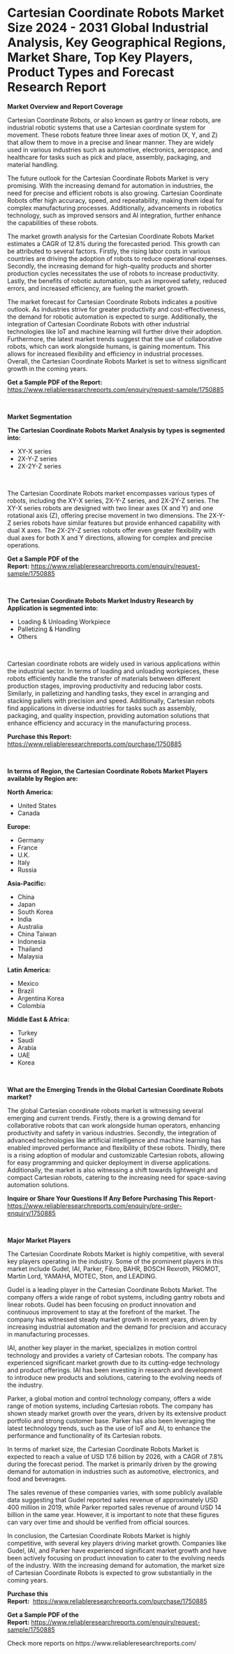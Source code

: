 <p><h1>Cartesian Coordinate Robots Market Size 2024 - 2031 Global Industrial Analysis, Key Geographical Regions, Market Share, Top Key Players, Product Types and Forecast Research Report</h1></p><p><strong>Market Overview and Report Coverage</strong></p>
<p><p>Cartesian Coordinate Robots, or also known as gantry or linear robots, are industrial robotic systems that use a Cartesian coordinate system for movement. These robots feature three linear axes of motion (X, Y, and Z) that allow them to move in a precise and linear manner. They are widely used in various industries such as automotive, electronics, aerospace, and healthcare for tasks such as pick and place, assembly, packaging, and material handling.</p><p>The future outlook for the Cartesian Coordinate Robots Market is very promising. With the increasing demand for automation in industries, the need for precise and efficient robots is also growing. Cartesian Coordinate Robots offer high accuracy, speed, and repeatability, making them ideal for complex manufacturing processes. Additionally, advancements in robotics technology, such as improved sensors and AI integration, further enhance the capabilities of these robots.</p><p>The market growth analysis for the Cartesian Coordinate Robots Market estimates a CAGR of 12.8% during the forecasted period. This growth can be attributed to several factors. Firstly, the rising labor costs in various countries are driving the adoption of robots to reduce operational expenses. Secondly, the increasing demand for high-quality products and shorter production cycles necessitates the use of robots to increase productivity. Lastly, the benefits of robotic automation, such as improved safety, reduced errors, and increased efficiency, are fueling the market growth.</p><p>The market forecast for Cartesian Coordinate Robots indicates a positive outlook. As industries strive for greater productivity and cost-effectiveness, the demand for robotic automation is expected to surge. Additionally, the integration of Cartesian Coordinate Robots with other industrial technologies like IoT and machine learning will further drive their adoption. Furthermore, the latest market trends suggest that the use of collaborative robots, which can work alongside humans, is gaining momentum. This allows for increased flexibility and efficiency in industrial processes. Overall, the Cartesian Coordinate Robots Market is set to witness significant growth in the coming years.</p></p>
<p><strong>Get a Sample PDF of the Report:</strong> <a href="https://www.reliableresearchreports.com/enquiry/request-sample/1750885">https://www.reliableresearchreports.com/enquiry/request-sample/1750885</a></p>
<p>&nbsp;</p>
<p><strong>Market Segmentation</strong></p>
<p><strong>The Cartesian Coordinate Robots Market Analysis by types is segmented into:</strong></p>
<p><ul><li>XY-X series</li><li>2X-Y-Z series</li><li>2X-2Y-Z series</li></ul></p>
<p>&nbsp;</p>
<p><p>The Cartesian Coordinate Robots market encompasses various types of robots, including the XY-X series, 2X-Y-Z series, and 2X-2Y-Z series. The XY-X series robots are designed with two linear axes (X and Y) and one rotational axis (Z), offering precise movement in two dimensions. The 2X-Y-Z series robots have similar features but provide enhanced capability with dual X axes. The 2X-2Y-Z series robots offer even greater flexibility with dual axes for both X and Y directions, allowing for complex and precise operations.</p></p>
<p><strong>Get a Sample PDF of the Report:</strong>&nbsp;<a href="https://www.reliableresearchreports.com/enquiry/request-sample/1750885">https://www.reliableresearchreports.com/enquiry/request-sample/1750885</a></p>
<p>&nbsp;</p>
<p><strong>The Cartesian Coordinate Robots Market Industry Research by Application is segmented into:</strong></p>
<p><ul><li>Loading & Unloading Workpiece</li><li>Palletizing & Handling</li><li>Others</li></ul></p>
<p>&nbsp;</p>
<p><p>Cartesian coordinate robots are widely used in various applications within the industrial sector. In terms of loading and unloading workpieces, these robots efficiently handle the transfer of materials between different production stages, improving productivity and reducing labor costs. Similarly, in palletizing and handling tasks, they excel in arranging and stacking pallets with precision and speed. Additionally, Cartesian robots find applications in diverse industries for tasks such as assembly, packaging, and quality inspection, providing automation solutions that enhance efficiency and accuracy in the manufacturing process.</p></p>
<p><strong>Purchase this Report:</strong>&nbsp; <a href="https://www.reliableresearchreports.com/purchase/1750885">https://www.reliableresearchreports.com/purchase/1750885</a></p>
<p>&nbsp;</p>
<p><strong>In terms of Region, the Cartesian Coordinate Robots Market Players available by Region are:</strong></p>
<p>
    <p> <strong> North America: </strong>
        <ul>
            <li>United States</li>
            <li>Canada</li>
        </ul>
        </p> 
    <p> <strong> Europe: </strong>
        <ul>
            <li>Germany</li>
            <li>France</li>
            <li>U.K.</li>
            <li>Italy</li>
            <li>Russia</li>
        </ul>
        </p> 
    <p> <strong> Asia-Pacific: </strong>
        <ul>
            <li>China</li>
            <li>Japan</li>
            <li>South Korea</li>
            <li>India</li>
            <li>Australia</li>
            <li>China Taiwan</li>
            <li>Indonesia</li>
            <li>Thailand</li>
            <li>Malaysia</li>
        </ul>
        </p> 
    <p> <strong> Latin America: </strong>
        <ul>
            <li>Mexico</li>
            <li>Brazil</li>
            <li>Argentina Korea</li>
            <li>Colombia</li>
        </ul>
        </p> 
    <p> <strong> Middle East & Africa: </strong>
        <ul>
            <li>Turkey</li>
            <li>Saudi</li>
            <li>Arabia</li>
            <li>UAE</li>
            <li>Korea</li>
        </ul>
    </p>
    </p>
<p>&nbsp;</p>
<p><strong>What are the Emerging Trends in the Global Cartesian Coordinate Robots market?</strong></p>
<p><p>The global Cartesian coordinate robots market is witnessing several emerging and current trends. Firstly, there is a growing demand for collaborative robots that can work alongside human operators, enhancing productivity and safety in various industries. Secondly, the integration of advanced technologies like artificial intelligence and machine learning has enabled improved performance and flexibility of these robots. Thirdly, there is a rising adoption of modular and customizable Cartesian robots, allowing for easy programming and quicker deployment in diverse applications. Additionally, the market is also witnessing a shift towards lightweight and compact Cartesian robots, catering to the increasing need for space-saving automation solutions.</p></p>
<p><strong>Inquire or Share Your Questions If Any Before Purchasing This Report</strong>- <a href="https://www.reliableresearchreports.com/enquiry/pre-order-enquiry/1750885">https://www.reliableresearchreports.com/enquiry/pre-order-enquiry/1750885</a></p>
<p>&nbsp;</p>
<p><strong>Major Market Players</strong></p>
<p><p>The Cartesian Coordinate Robots Market is highly competitive, with several key players operating in the industry. Some of the prominent players in this market include Gudel, IAI, Parker, Fibro, BAHR, BOSCH Rexroth, PROMOT, Martin Lord, YAMAHA, MOTEC, Ston, and LEADING. </p><p>Gudel is a leading player in the Cartesian Coordinate Robots Market. The company offers a wide range of robot systems, including gantry robots and linear robots. Gudel has been focusing on product innovation and continuous improvement to stay at the forefront of the market. The company has witnessed steady market growth in recent years, driven by increasing industrial automation and the demand for precision and accuracy in manufacturing processes.</p><p>IAI, another key player in the market, specializes in motion control technology and provides a variety of Cartesian robots. The company has experienced significant market growth due to its cutting-edge technology and product offerings. IAI has been investing in research and development to introduce new products and solutions, catering to the evolving needs of the industry.</p><p>Parker, a global motion and control technology company, offers a wide range of motion systems, including Cartesian robots. The company has shown steady market growth over the years, driven by its extensive product portfolio and strong customer base. Parker has also been leveraging the latest technology trends, such as the use of IoT and AI, to enhance the performance and functionality of its Cartesian robots.</p><p>In terms of market size, the Cartesian Coordinate Robots Market is expected to reach a value of USD 17.6 billion by 2026, with a CAGR of 7.8% during the forecast period. The market is primarily driven by the growing demand for automation in industries such as automotive, electronics, and food and beverages.</p><p>The sales revenue of these companies varies, with some publicly available data suggesting that Gudel reported sales revenue of approximately USD 400 million in 2019, while Parker reported sales revenue of around USD 14 billion in the same year. However, it is important to note that these figures can vary over time and should be verified from official sources.</p><p>In conclusion, the Cartesian Coordinate Robots Market is highly competitive, with several key players driving market growth. Companies like Gudel, IAI, and Parker have experienced significant market growth and have been actively focusing on product innovation to cater to the evolving needs of the industry. With the increasing demand for automation, the market size of Cartesian Coordinate Robots is expected to grow substantially in the coming years.</p></p>
<p><strong>Purchase this Report:</strong>&nbsp;&nbsp;<a href="https://www.reliableresearchreports.com/purchase/1750885">https://www.reliableresearchreports.com/purchase/1750885</a></p>
<p></p>
<p><strong>Get a Sample PDF of the Report:</strong>&nbsp;<a href="https://www.reliableresearchreports.com/enquiry/request-sample/1750885">https://www.reliableresearchreports.com/enquiry/request-sample/1750885</a></p>
<p>Check more reports on https://www.reliableresearchreports.com/</p>